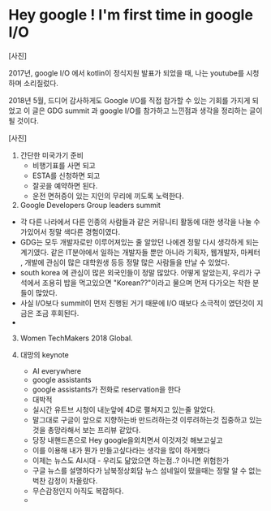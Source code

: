 # Hey google ! I'm first time in google I/O

[사진]

2017년,  google I/O 에서 kotlin이 정식지원 발표가 되었을 때, 나는 youtube를 시청하며 소리질렀다. 

2018년 5월, 드디어 감사하게도 Google I/O를 직접 참가할 수 있는 기회를 가지게 되었고 이 글은 GDG summit 과 google I/O를 참가하고 느낀점과 생각을 정리하는 글이 될 것이다.

[사진]

1. 간단한 미국가기 준비 
   - 비행기표를 사면 되고
   - ESTA를 신청하면 되고 
   - 잘곳을 예약하면 된다.
   -  운전 면허증이 있는 지인의 무리에 끼도록 노력한다.
2. Google Developers Group leaders summit 

- 각 다른 나라에서 다른 인종의 사람들과 같은 커뮤니티 활동에 대한 생각을 나눌 수 가있어서 정말 색다른 경험이였다.
- GDG는 모두 개발자로만 이루어져있는 줄 알았던 나에겐 정말 다시 생각하게 되는 계기였다. 같은 IT분야에서 일하는 개발자들 뿐만 아니라 기획자, 웹개발자, 마케터 , 개발에 관심이 많은 대학원생 등등 정말 많은 사람들을 만날 수 있었다.
- south korea 에 관심이 많은 외국인들이 정말 많았다. 어떻게 알았는지, 우리가 구석에서 조용히 밥을 먹고있으면 "Korean??"이라고 물으며 먼저 다가오는 착한 분들이 많았다.
- 사실 I/O보다 summit이 먼저 진행된 거기 때문에 I/O 때보다 소극적이 였던것이 지금은 조금 후회된다.
- 

3. Women TechMakers 2018 Global.

1. 대망의 keynote
   - AI everywhere
   - google assistants 
   - google assistants가 전화로 reservation을 한다
   - 대박적
   - 실시간 유트브 시청이 내눈앞에 4D로 펼쳐지고 있는줄 알았다.
   - 말그대로 구글이 앞으로 지향하는바 만드려하는것 이루려하는것 집중하고 있는것을 총망라해서 보는 프리뷰 같았다.
   - 당장 내핸드폰으로 Hey google을외치면서 이것저것 해보고싶고
   - 이를 이용해 내가 뭔가 만들고싶다라는 생각을 많이 하게했다
   - 이제는 뉴스도 AI시대 - 우리도 닮았으면 하는점..? 아니면 위험한가
   -  구글 뉴스를 설명하다가 남북정상회담 뉴스 섬네일이 떴을때는 정말 알 수 없는 벅찬 감정이 차올랐다.
   - 무슨감정인지 아직도 복잡하다.
   -  

